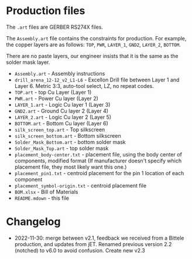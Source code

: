 # Production files

The `.art` files are GERBER RS274X files.

The `Assembly.art` file contains the constraints for production. For example, the copper layers are as follows: `TOP`, `PWR`, `LAYER_1`, `GND2`, `LAYER_2`, `BOTTOM`.

There are no paste layers, our engineer insists that it is the same as the solder mask layer.

* `Assembly.art` - Assembly instructions
* `drill_arena_12-12_v2_L1-L6` - Excellon Drill file between Layer 1 and Layer 6. Metric 3:3, auto-tool select, LZ, no repeat codes.
* `TOP.art` - top Cu Layer (Layer 1)
* `PWR.art` - Power Cu layer (Layer 2)
* `LAYER_1.art` - Logic Cu layer 1 (Layer 3)
* `GND2.art` - Ground Cu layer 2 (Layer 4)
* `LAYER_2.art` - Logic Cu layer 2 (Layer 5)
* `BOTTOM.art` - Bottom Cu layer (Layer 6)
* `silk_screen_top.art` - Top silkscreen
* `silk_screen_bottom.art` - Bottom silkscreen
* `Solder_Mask_Bottom.art` - bottom solder mask
* `Solder_Mask_Top.art` - top solder mask
* `placement_body-center.txt` - placement file, using the body center of components, modified format (If manufacturer doesn't specify which placement file, they most likely want this one.)
* `placement_pin1.txt` - centroid placement for the pin 1 location of each component
* `placement_symbol-origin.txt` - centroid placement file
* `BOM.xlsx` - Bill of Materials
* `README.mdown` - this file

# Changelog

* 2022-11-30: merge between v2.1, feedback we received from a Bittele production, and updates from jET. Renamed previous version 2.2 (notched) to v6.0 to avoid confusion. Create new v2.3
